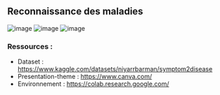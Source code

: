 ## Reconnaissance des maladies

![image](https://github.com/YassineOurara/illness-recognition-NLP/assets/101317995/d21da857-1a58-4653-86f6-d564ed1dce03)
![image](https://github.com/YassineOurara/illness-recognition-NLP/assets/101317995/3040c8e4-0f65-4524-ad65-5143ceec18a0)
![image](https://github.com/YassineOurara/illness-recognition-NLP/assets/101317995/03c1acf0-8f09-4abb-a4fa-5b94a7567e33)

### Ressources :
    
* Dataset : https://www.kaggle.com/datasets/niyarrbarman/symptom2disease
* Presentation-theme : https://www.canva.com/
* Environnement : https://colab.research.google.com/

